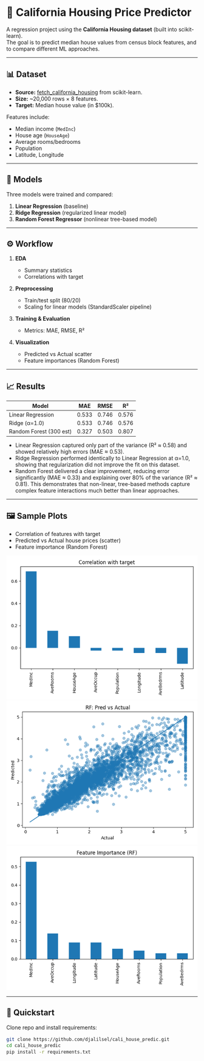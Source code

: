 # 🏡 California Housing Price Predictor

A regression project using the **California Housing dataset** (built into scikit-learn).  
The goal is to predict median house values from census block features, and to compare different ML approaches.

---

## 📊 Dataset
- **Source:** [fetch_california_housing](https://scikit-learn.org/stable/modules/generated/sklearn.datasets.fetch_california_housing.html) from scikit-learn.  
- **Size:** ~20,000 rows × 8 features.  
- **Target:** Median house value (in $100k).  

Features include:  
- Median income (`MedInc`)  
- House age (`HouseAge`)  
- Average rooms/bedrooms  
- Population  
- Latitude, Longitude  

---

## 🧠 Models
Three models were trained and compared:  
1. **Linear Regression** (baseline)  
2. **Ridge Regression** (regularized linear model)  
3. **Random Forest Regressor** (nonlinear tree-based model)  

---

## ⚙️ Workflow
1. **EDA**  
   - Summary statistics  
   - Correlations with target  

2. **Preprocessing**  
   - Train/test split (80/20)  
   - Scaling for linear models (StandardScaler pipeline)  

3. **Training & Evaluation**  
   - Metrics: MAE, RMSE, R²  

4. **Visualization**  
   - Predicted vs Actual scatter  
   - Feature importances (Random Forest)  

---

## 📈 Results
| Model                 | MAE    | RMSE   | R²    |
|------------------------|--------|--------|-------|
| Linear Regression      | 0.533  | 0.746  | 0.576 |
| Ridge (α=1.0)          | 0.533  | 0.746  | 0.576 |
| Random Forest (300 est)| 0.327  | 0.503  | 0.807 |


- Linear Regression captured only part of the variance (R² ≈ 0.58) and showed relatively high errors (MAE ≈ 0.53).
- Ridge Regression performed identically to Linear Regression at α=1.0, showing that regularization did not improve the fit on this dataset.
- Random Forest delivered a clear improvement, reducing error significantly (MAE ≈ 0.33) and explaining over 80% of the variance (R² ≈ 0.81). This demonstrates that non-linear, tree-based methods capture complex feature interactions much better than linear approaches.

---

## 🖼️ Sample Plots
- Correlation of features with target  
- Predicted vs Actual house prices (scatter)  
- Feature importance (Random Forest)  

![Correlation of Features with Target](./images/correlation_of_features_with_target.png)
![Prediction VS Actual prices](./images/prediction_vs_actual_prices.png)
![Feature importance](./images/feature_importance.png)

---

## 🚀 Quickstart
Clone repo and install requirements:

```bash
git clone https://github.com/djalilsel/cali_house_predic.git
cd cali_house_predic
pip install -r requirements.txt
